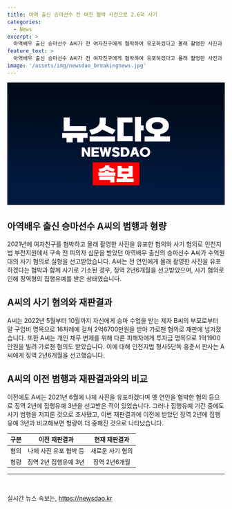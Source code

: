 ```yaml
---
title: 아역 출신 승마선수 전 여친 협박 사건으로 2.6억 사기
categories:
  - News
excerpt: >
  아역배우 출신 승마선수 A씨가 전 여자친구에게 협박하여 유포하겠다고 몰래 촬영한 사진과 영상으로 인해 구속 전 피의자 심문을 받았다. 또한, 사기 혐의로 실형을 선고받은 A씨가 제자의 부모로부터 말 구입비 명목으로 2억6700만원을 받아 가로챘으며, 다른 사람에게도 투자금 명목으로 1억1900만원을 빌려 가로챈 혐의를 받고 있다. 이러한 혐의로 A씨는 징역 2년6개월을 선고받았으며, 집행유예 중 사기 범행을 저지른 것으로 조사됐다고 밝혀졌다.
feature_text: >
  아역배우 출신 승마선수 A씨가 전 여자친구에게 협박하여 유포하겠다고 몰래 촬영한 사진과 영상으로 인해 구속 전 피의자 심문을 받았다. 또한, 사기 혐의로 실형을 선고받은 A씨가 제자의 부모로부터 말 구입비 명목으로 2억6700만원을 받아 가로챘으며, 다른 사람에게도 투자금 명목으로 1억1900만원을 빌려 가로챈 혐의를 받고 있다. 이러한 혐의로 A씨는 징역 2년6개월을 선고받았으며, 집행유예 중 사기 범행을 저지른 것으로 조사됐다고 밝혀졌다.
image: '/assets/img/newsdao_breakingnews.jpg'
---
```


<p><img src="/assets/img/newsdao_breakingnews.jpg" alt="pcversion 속보" /></p>

<h2 data-ke-size="size26">아역배우 출신 승마선수 A씨의 범행과 형량</h2>

<p data-ke-size="size16">2021년에 여자친구를 협박하고 몰래 촬영한 사진을 유포한 혐의와 사기 혐의로 인천지법 부천지원에서 구속 전 피의자 심문을 받았던 아역배우 출신의 승마선수 A씨가 수억원대의 사기 혐의로 실형을 선고받았습니다. A씨는 전 연인에게 몰래 촬영한 사진을 유포하겠다는 협박과 함께 사기로 기소된 경우, 징역 2년6개월을 선고받았으며, 사기 혐의로 인해 징역형의 집행유예를 받은 상태였습니다.
</p>

<h2 data-ke-size="size26">A씨의 사기 혐의와 재판결과</h2>

<p data-ke-size="size16">A씨는 2022년 5월부터 10월까지 자신에게 승마 수업을 받는 제자 B씨의 부모로부터 말 구입비 명목으로 16차례에 걸쳐 2억6700만원을 받아 가로챈 혐의로 재판에 넘겨졌습니다. 또한 A씨는 개인 채무 변제를 위해 다른 피해자에게 투자금 명목으로 1억1900만원을 빌려 가로챈 혐의도 받았습니다. 이에 대해 인천지법 형사5단독 홍준서 판사는 A씨에게 징역 2년6개월을 선고했습니다.
</p>

<h2 data-ke-size="size26">A씨의 이전 범행과 재판결과와의 비교</h2>

<p data-ke-size="size16">이전에도 A씨는 2021년 6월에 나체 사진을 유포하겠다며 옛 연인을 협박한 혐의 등으로 징역 2년에 집행유예 3년을 선고받은 적이 있었습니다. 그러나 집행유예 기간 중에도 사기 범행을 저지른 것으로 조사됐고, 이번 재판결과에 이전에 받았던 징역 2년에 집행유예 3년과 비교해보면 형량이 더 중해진 것으로 나타났습니다.
</p>

<table>
    <thead>
        <tr>
            <th style="text-align: center;">구분</th>
            <th style="text-align: center;">이전 재판결과</th>
            <th style="text-align: center;">현재 재판결과</th>
        </tr>
    </thead>
    <tbody>
        <tr>
            <td style="text-align: center;">혐의</td>
            <td style="text-align: center;">나체 사진 유포 협박 등</td>
            <td style="text-align: center;">새로운 사기 혐의</td>
        </tr>
        <tr>
            <td style="text-align: center;">형량</td>
            <td style="text-align: center;">징역 2년 집행유예 3년</td>
            <td style="text-align: center;">징역 2년6개월</td>
        </tr>
    </tbody>
</table>

<hr>

<p data-ke-size="size16">&nbsp;</p>
실시간 뉴스 속보는, <a href="https://newsdao.kr" rel="dofollow">https://newsdao.kr</a>


